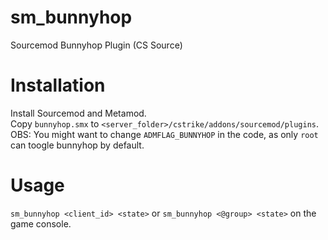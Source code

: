 # sm_bunnyhop
Sourcemod Bunnyhop Plugin (CS Source)  
  
# Installation
  
Install Sourcemod and Metamod.  
Copy `bunnyhop.smx` to `<server_folder>/cstrike/addons/sourcemod/plugins`. 
OBS: You might want to change `ADMFLAG_BUNNYHOP` in the code, as only `root` can toogle bunnyhop by default.  
  
# Usage
  
`sm_bunnyhop <client_id> <state>` or `sm_bunnyhop <@group> <state>` on the game console.  
